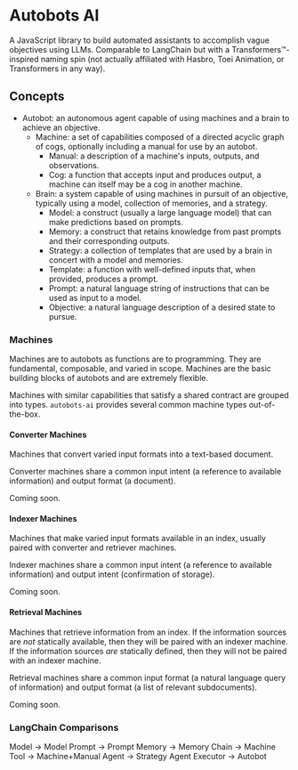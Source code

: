 # Autobots AI

A JavaScript library to build automated assistants to accomplish vague objectives using LLMs. Comparable to LangChain but with a Transformers™-inspired naming spin (not actually affiliated with Hasbro, Toei Animation, or Transformers in any way).

## Concepts

- Autobot: an autonomous agent capable of using machines and a brain to achieve an objective.
  - Machine: a set of capabilities composed of a directed acyclic graph of cogs, optionally including a manual for use by an autobot.
    - Manual: a description of a machine's inputs, outputs, and observations.
    - Cog: a function that accepts input and produces output, a machine can itself may be a cog in another machine.
  - Brain: a system capable of using machines in pursuit of an objective, typically using a model, collection of memories, and a strategy.
    - Model: a construct (usually a large language model) that can make predictions based on prompts.
    - Memory: a construct that retains knowledge from past prompts and their corresponding outputs.
    - Strategy: a collection of templates that are used by a brain in concert with a model and memories.
    - Template: a function with well-defined inputs that, when provided, produces a prompt.
    - Prompt: a natural language string of instructions that can be used as input to a model.
    - Objective: a natural language description of a desired state to pursue.

### Machines

Machines are to autobots as functions are to programming. They are fundamental, composable, and varied in scope. Machines are the basic building blocks of autobots and are extremely flexible.

Machines with similar capabilities that satisfy a shared contract are grouped into types. `autobots-ai` provides several common machine types out-of-the-box.

#### Converter Machines

Machines that convert varied input formats into a text-based document.

Converter machines share a common input intent (a reference to available information) and output format (a document).

Coming soon.

#### Indexer Machines

Machines that make varied input formats available in an index, usually paired with converter and retriever machines.

Indexer machines share a common input intent (a reference to available information) and output intent (confirmation of storage).

Coming soon.

#### Retrieval Machines

Machines that retrieve information from an index. If the information sources are _not_ statically available, then they will be paired with an indexer machine. If the information sources _are_ statically defined, then they will not be paired with an indexer machine.

Retrieval machines share a common input format (a natural language query of information) and output format (a list of relevant subdocuments).

Coming soon.

### LangChain Comparisons

Model -> Model
Prompt -> Prompt
Memory -> Memory
Chain -> Machine
Tool -> Machine+Manual
Agent -> Strategy
Agent Executor -> Autobot
